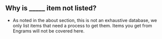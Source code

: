## Why is _____ item not listed?
* As noted in the about section, this is not an exhaustive database, we only list items that need a process to get them. Items you get from Engrams will not be covered here.
